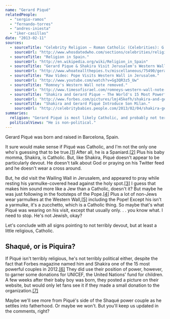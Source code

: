 ```yaml
---
name: "Gerard Piqué"
relatedPeople:
  - "sergio-ramos"
  - "fernando-torres"
  - "andres-iniesta"
  - "iker-casillas"
date: "2013-02-11"
sources:
  - sourceTitle: "Celebrity Religion – Roman Catholic (Celebrities): G."
    sourceUrl: "http://www.whosdatedwho.com/sections/celebrities/religion/roman-catholic_g"
  - sourceTitle: "Religion in Spain."
    sourceUrl: "http://en.wikipedia.org/wiki/Religion_in_Spain"
  - sourceTitle: "Gerard Pique & Shakira Visit Jerusalem's Western Wall (Photos)."
    sourceUrl: "http://www.whoateallthepies.tv/miscellaneous/75490/gerard-pique-shakira-visit-jerusalems-western-wall-photos.html"
  - sourceTitle: "Raw Video: Pope Visits Western Wall in Jerusalem."
    sourceUrl: "http://www.youtube.com/watch?v=Gg3QR3z5_Uw"
  - sourceTitle: "Romney's Western Wall note removed."
    sourceUrl: "http://www.timesofisrael.com/romneys-western-wall-note-removed/"
  - sourceTitle: "Shakira and Gerard Pique – The World's 15 Most Powerful Couples in 2012."
    sourceUrl: "http://www.forbes.com/pictures/lmj45kefh/shakira-and-gerard-pique/"
  - sourceTitle: "Shakira and Gerard Piqué Introduce Son Milan."
    sourceUrl: "http://celebritybabies.people.com/2013/02/04/shakira-gerard-pique-son-milan-first-photo/"
summaries:
  religion: "Gerard Piqué is most likely Catholic, and probably not terribly devout."
  politicalViews: "He is non-political."
---
```


Gerard Piqué was born and raised in Barcelona, Spain.

It sure would make sense if Piqué was Catholic, and I'm not the only one who's guessing that to be true.<a class="source-citation" href="#http%3A%2F%2Fwww.whosdatedwho.com%2Fsections%2Fcelebrities%2Freligion%2Froman-catholic_g" title="Celebrity Religion – Roman Catholic (Celebrities): G.">[1]</a> After all, he is a Spaniard.<a class="source-citation" href="#http%3A%2F%2Fen.wikipedia.org%2Fwiki%2FReligion_in_Spain" title="Religion in Spain.">[2]</a> Plus his baby momma, Shakira, is Catholic. But, like Shakira, Piqué doesn't appear to be particularly devout. He doesn't talk about God or praying on his Twitter feed and he doesn't wear a cross around.

But, he did visit the Wailing Wall in Jerusalem, and appeared to pray while resting his yarmulke-covered head against the holy spot.<a class="source-citation" href="#http%3A%2F%2Fwww.whoateallthepies.tv%2Fmiscellaneous%2F75490%2Fgerard-pique-shakira-visit-jerusalems-western-wall-photos.html" title="Gerard Pique &amp; Shakira Visit Jerusalem&apos;s Western Wall (Photos).">[3]</a> I guess that makes him sound more like a Jew than a Catholic, doesn't it? But maybe he was just following in the footsteps of the Pope.<a class="source-citation" href="#http%3A%2F%2Fwww.youtube.com%2Fwatch%3Fv%3DGg3QR3z5_Uw" title="Raw Video: Pope Visits Western Wall in Jerusalem.">[4]</a> Plus a lot of non-Jews wear yarmulkes at the Western Wall,<a class="source-citation" href="#http%3A%2F%2Fwww.timesofisrael.com%2Fromneys-western-wall-note-removed%2F" title="Romney&apos;s Western Wall note removed.">[5]</a> including the Pope! Except his isn't a yarmulke, it's a zucchetto, which is a Catholic thing. So maybe that's what Piqué was wearing on his visit, except that usually only. . . you know what. I need to stop. He's not Jewish, okay?

Let's conclude with all signs pointing to not terribly devout, but at least a little religious, Catholic.


## Shaqué, or is Piquira?

If Piqué isn't terribly religious, he's not terribly political either, despite the fact that Forbes magazine named him and Shakira one of the 15 most powerful couples in 2012.<a class="source-citation" href="#http%3A%2F%2Fwww.forbes.com%2Fpictures%2Flmj45kefh%2Fshakira-and-gerard-pique%2F" title="Shakira and Gerard Pique – The World&apos;s 15 Most Powerful Couples in 2012.">[6]</a> They did use their position of power, however, to garner some donations for UNICEF, the United Nations' fund for children. A few weeks after their baby boy was born, they posted a picture on their website, but would only let fans see it if they made a small donation to the organization.<a class="source-citation" href="#http%3A%2F%2Fcelebritybabies.people.com%2F2013%2F02%2F04%2Fshakira-gerard-pique-son-milan-first-photo%2F" title="Shakira and Gerard Piqué Introduce Son Milan.">[7]</a>

Maybe we'll see more from Piqué's side of the Shaqué power couple as he settles into fatherhood. Or maybe we won't. But you'll keep us updated in the comments, right?